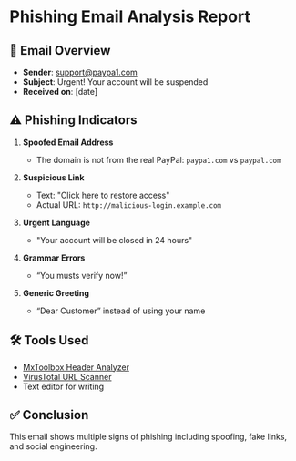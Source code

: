 # Phishing Email Analysis Report

## 🎯 Email Overview
- **Sender**: support@paypa1.com
- **Subject**: Urgent! Your account will be suspended
- **Received on**: [date]

## ⚠️ Phishing Indicators

1. **Spoofed Email Address**
   - The domain is not from the real PayPal: `paypa1.com` vs `paypal.com`

2. **Suspicious Link**
   - Text: "Click here to restore access"
   - Actual URL: `http://malicious-login.example.com`

3. **Urgent Language**
   - "Your account will be closed in 24 hours"

4. **Grammar Errors**
   - “You musts verify now!”

5. **Generic Greeting**
   - “Dear Customer” instead of using your name

## 🛠 Tools Used
- [MxToolbox Header Analyzer](https://mxtoolbox.com/EmailHeaders.aspx)
- [VirusTotal URL Scanner](https://www.virustotal.com)
- Text editor for writing


## ✅ Conclusion
This email shows multiple signs of phishing including spoofing, fake links, and social engineering.
